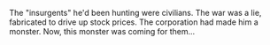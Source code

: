 The "insurgents" he'd been hunting were civilians. The war was a lie, fabricated to drive up stock prices. The corporation had made him a monster. Now, this monster was coming for them...
